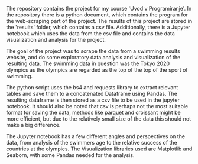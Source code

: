 The repository contains the project for my course 'Uvod v Programiranje'.
In the repository there is a python document, which contains the program for the web-scraping part of the project. The results of this project are stored in the 'results' folder, which contains a csv file.
Additionally, there is a Jupyter notebook which uses the data from the csv file and contains the data visualization and analysis for the project.

The goal of the project was to scrape the data from a swimming results website, and do some exploratory data analysis and visualization of the resulting data. The swimming data in question was the Tokyo 2020 olympics as the olympics are regarded as the top of the top of the sport of swimming.

The python script uses the bs4 and requests library to extract relevant tables and save them to a concatenated Dataframe using Pandas. The resulting dataframe is then stored as a csv file to be used in the jupyter notebook. It should also be noted that csv is perhaps not the most suitable format for saving the data, methods like parquet and croissant might be more efficient, but due to the relatively small size of the data this should not make a big difference.

The Jupyter notebook has a few different angles and perspectives on the data, from analysis of the swimmers age to the relative success of the countries at the olympics. The Visualization libraries used are Matplotlib and Seaborn, with some Pandas needed for the analysis.